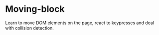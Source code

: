 # Moving-block
Learn to move DOM elements on the page, react to keypresses and deal with collision detection.
